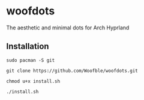 # woofdots
The aesthetic and minimal dots for Arch Hyprland

## Installation
```shell
sudo pacman -S git
```
```shell
git clone https://github.com/Woofble/woofdots.git
```
```shell
chmod u+x install.sh
```
```shell
./install.sh
```
